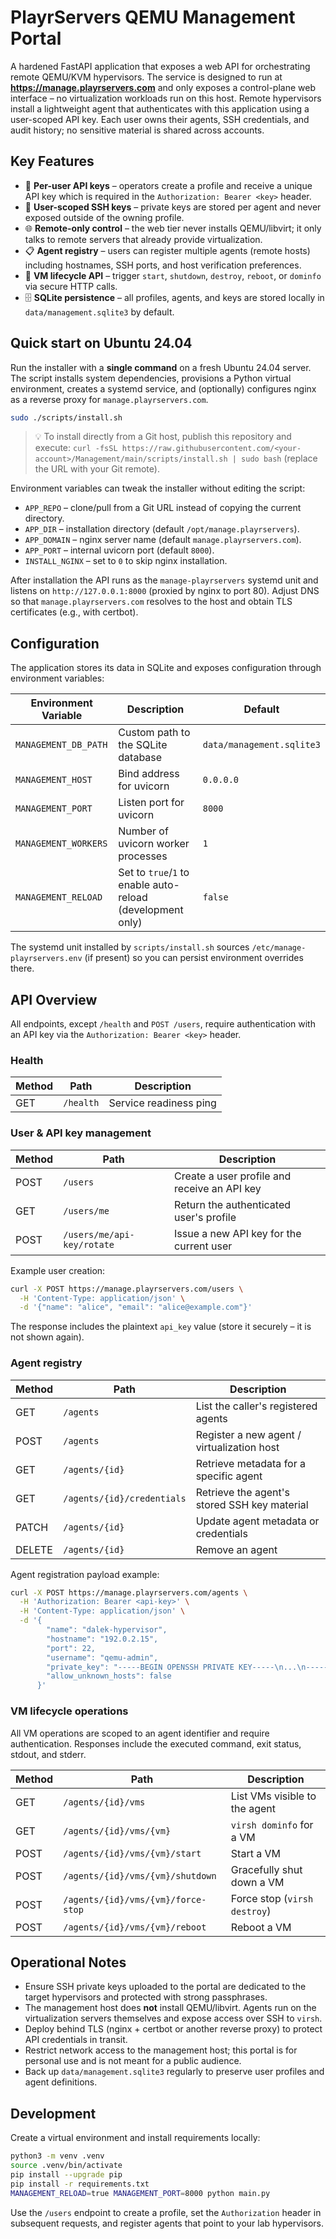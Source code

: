 # PlayrServers QEMU Management Portal

A hardened FastAPI application that exposes a web API for orchestrating remote
QEMU/KVM hypervisors. The service is designed to run at
**https://manage.playrservers.com** and only exposes a control-plane web
interface – no virtualization workloads run on this host. Remote hypervisors
install a lightweight agent that authenticates with this application using a
user-scoped API key. Each user owns their agents, SSH credentials, and audit
history; no sensitive material is shared across accounts.

## Key Features

- 🔐 **Per-user API keys** – operators create a profile and receive a unique API
  key which is required in the `Authorization: Bearer <key>` header.
- 🔑 **User-scoped SSH keys** – private keys are stored per agent and never
  exposed outside of the owning profile.
- 🌐 **Remote-only control** – the web tier never installs QEMU/libvirt; it only
  talks to remote servers that already provide virtualization.
- 📋 **Agent registry** – users can register multiple agents (remote hosts)
  including hostnames, SSH ports, and host verification preferences.
- 🧠 **VM lifecycle API** – trigger `start`, `shutdown`, `destroy`, `reboot`, or
  `dominfo` via secure HTTP calls.
- 🗄️ **SQLite persistence** – all profiles, agents, and keys are stored locally
  in `data/management.sqlite3` by default.

## Quick start on Ubuntu 24.04

Run the installer with a **single command** on a fresh Ubuntu 24.04 server. The
script installs system dependencies, provisions a Python virtual environment,
creates a systemd service, and (optionally) configures nginx as a reverse
proxy for `manage.playrservers.com`.

```bash
sudo ./scripts/install.sh
```

> 💡 To install directly from a Git host, publish this repository and execute:
> `curl -fsSL https://raw.githubusercontent.com/<your-account>/Management/main/scripts/install.sh | sudo bash`
> (replace the URL with your Git remote).

Environment variables can tweak the installer without editing the script:

- `APP_REPO` – clone/pull from a Git URL instead of copying the current
  directory.
- `APP_DIR` – installation directory (default `/opt/manage.playrservers`).
- `APP_DOMAIN` – nginx server name (default `manage.playrservers.com`).
- `APP_PORT` – internal uvicorn port (default `8000`).
- `INSTALL_NGINX` – set to `0` to skip nginx installation.

After installation the API runs as the `manage-playrservers` systemd unit and
listens on `http://127.0.0.1:8000` (proxied by nginx to port 80). Adjust DNS so
that `manage.playrservers.com` resolves to the host and obtain TLS certificates
(e.g., with certbot).

## Configuration

The application stores its data in SQLite and exposes configuration through
environment variables:

| Environment Variable      | Description                                                   | Default                        |
| ------------------------- | ------------------------------------------------------------- | ------------------------------ |
| `MANAGEMENT_DB_PATH`      | Custom path to the SQLite database                            | `data/management.sqlite3`      |
| `MANAGEMENT_HOST`         | Bind address for uvicorn                                      | `0.0.0.0`                      |
| `MANAGEMENT_PORT`         | Listen port for uvicorn                                       | `8000`                         |
| `MANAGEMENT_WORKERS`      | Number of uvicorn worker processes                            | `1`                            |
| `MANAGEMENT_RELOAD`       | Set to `true`/`1` to enable auto-reload (development only)    | `false`                        |

The systemd unit installed by `scripts/install.sh` sources `/etc/manage-playrservers.env`
(if present) so you can persist environment overrides there.

## API Overview

All endpoints, except `/health` and `POST /users`, require authentication with
an API key via the `Authorization: Bearer <key>` header.

### Health

| Method | Path      | Description            |
| ------ | --------- | ---------------------- |
| GET    | `/health` | Service readiness ping |

### User & API key management

| Method | Path                     | Description                                    |
| ------ | ------------------------ | ---------------------------------------------- |
| POST   | `/users`                 | Create a user profile and receive an API key   |
| GET    | `/users/me`              | Return the authenticated user's profile        |
| POST   | `/users/me/api-key/rotate` | Issue a new API key for the current user      |

Example user creation:

```bash
curl -X POST https://manage.playrservers.com/users \
  -H 'Content-Type: application/json' \
  -d '{"name": "alice", "email": "alice@example.com"}'
```

The response includes the plaintext `api_key` value (store it securely – it is
not shown again).

### Agent registry

| Method | Path                               | Description                                   |
| ------ | ---------------------------------- | --------------------------------------------- |
| GET    | `/agents`                          | List the caller's registered agents           |
| POST   | `/agents`                          | Register a new agent / virtualization host    |
| GET    | `/agents/{id}`                     | Retrieve metadata for a specific agent        |
| GET    | `/agents/{id}/credentials`         | Retrieve the agent's stored SSH key material  |
| PATCH  | `/agents/{id}`                     | Update agent metadata or credentials          |
| DELETE | `/agents/{id}`                     | Remove an agent                               |

Agent registration payload example:

```bash
curl -X POST https://manage.playrservers.com/agents \
  -H 'Authorization: Bearer <api-key>' \
  -H 'Content-Type: application/json' \
  -d '{
        "name": "dalek-hypervisor",
        "hostname": "192.0.2.15",
        "port": 22,
        "username": "qemu-admin",
        "private_key": "-----BEGIN OPENSSH PRIVATE KEY-----\n...\n-----END OPENSSH PRIVATE KEY-----\n",
        "allow_unknown_hosts": false
      }'
```

### VM lifecycle operations

All VM operations are scoped to an agent identifier and require authentication.
Responses include the executed command, exit status, stdout, and stderr.

| Method | Path                                                | Description                         |
| ------ | --------------------------------------------------- | ----------------------------------- |
| GET    | `/agents/{id}/vms`                                  | List VMs visible to the agent       |
| GET    | `/agents/{id}/vms/{vm}`                             | `virsh dominfo` for a VM            |
| POST   | `/agents/{id}/vms/{vm}/start`                       | Start a VM                          |
| POST   | `/agents/{id}/vms/{vm}/shutdown`                    | Gracefully shut down a VM           |
| POST   | `/agents/{id}/vms/{vm}/force-stop`                  | Force stop (`virsh destroy`)        |
| POST   | `/agents/{id}/vms/{vm}/reboot`                      | Reboot a VM                         |

## Operational Notes

- Ensure SSH private keys uploaded to the portal are dedicated to the target
  hypervisors and protected with strong passphrases.
- The management host does **not** install QEMU/libvirt. Agents run on the
  virtualization servers themselves and expose access over SSH to `virsh`.
- Deploy behind TLS (nginx + certbot or another reverse proxy) to protect API
  credentials in transit.
- Restrict network access to the management host; this portal is for personal
  use and is not meant for a public audience.
- Back up `data/management.sqlite3` regularly to preserve user profiles and
  agent definitions.

## Development

Create a virtual environment and install requirements locally:

```bash
python3 -m venv .venv
source .venv/bin/activate
pip install --upgrade pip
pip install -r requirements.txt
MANAGEMENT_RELOAD=true MANAGEMENT_PORT=8000 python main.py
```

Use the `/users` endpoint to create a profile, set the `Authorization` header in
subsequent requests, and register agents that point to your lab hypervisors.
